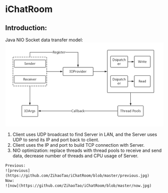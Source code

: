# iChatRoom

## Introduction:

Java NIO Socket data transfer model:
![Data transfer model](https://github.com/ZihaoTao/iChatRoom/blob/master/Diagram.jpg)

1. Client uses UDP broadcast to find Server in LAN, and the Server uses UDP to send its 
IP and port back to client.
2. Client uses the IP and port to build TCP connection with Server.
3. NIO optimization: replace threads with thread pools to receive and send data, decrease
number of threads and CPU usage of Server.

```
Previous:
![previous](https://github.com/ZihaoTao/iChatRoom/blob/master/previous.jpg)
Now:
![now](https://github.com/ZihaoTao/iChatRoom/blob/master/now.jpg)
```
